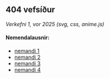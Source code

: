 ## 404 vefsíður 
_Verkefni 1, vor 2025 (svg, css, anime.js)_ 

#### Nemendalausnir:  
- [nemandi 1](https://gunnarthorunnarson.github.io/FORR3FV05EU/v24/v1/1.html)
- [nemandi 2](https://gunnarthorunnarson.github.io/FORR3FV05EU/v24/v1/2.html)
- [nemandi 3](https://gunnarthorunnarson.github.io/FORR3FV05EU/v24/v1/3.html)
- [nemandi 4](https://gunnarthorunnarson.github.io/FORR3FV05EU/v24/v1/4.html)
